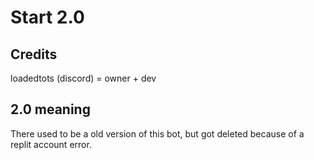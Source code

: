 # Start 2.0
## Credits
loadedtots (discord) = owner + dev
## 2.0 meaning
There used to be a old version of this bot, but got deleted because of a replit account error.
